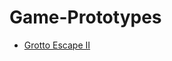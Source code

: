 # Game-Prototypes


* [Grotto Escape II](https://github.com/Kavex/Game-Prototypes/tree/master/Unity/Grotto%20Escape%20II)
